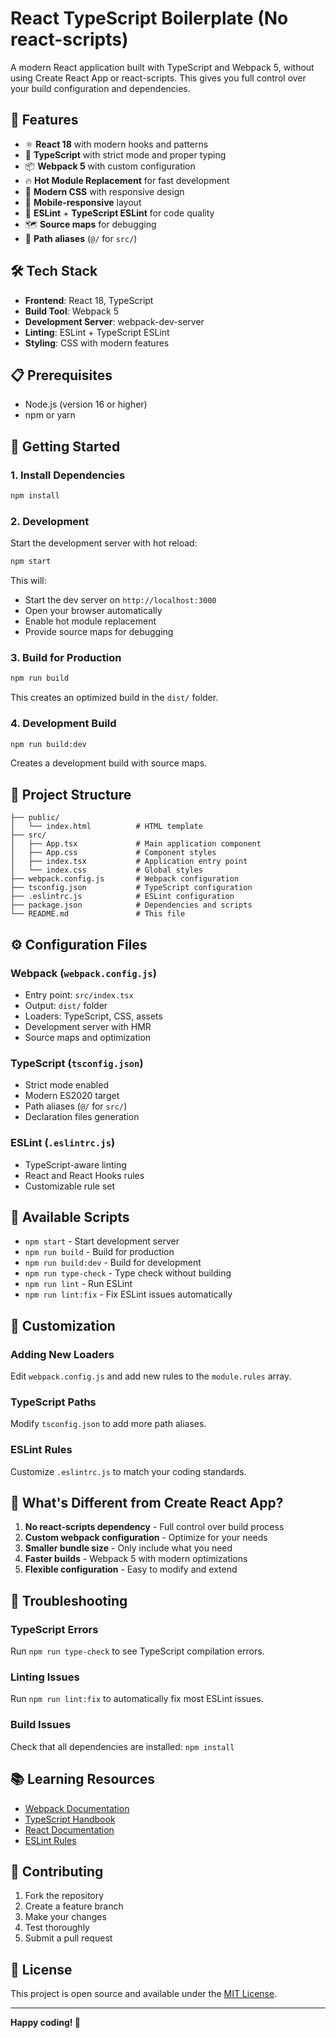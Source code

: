 # React TypeScript Boilerplate (No react-scripts)

A modern React application built with TypeScript and Webpack 5, without using Create React App or react-scripts. This gives you full control over your build configuration and dependencies.

## 🚀 Features

- ⚛️ **React 18** with modern hooks and patterns
- 🔷 **TypeScript** with strict mode and proper typing
- 📦 **Webpack 5** with custom configuration
- 🔥 **Hot Module Replacement** for fast development
- 🎨 **Modern CSS** with responsive design
- 📱 **Mobile-responsive** layout
- 🧪 **ESLint** + **TypeScript ESLint** for code quality
- 🗺️ **Source maps** for debugging
- 📁 **Path aliases** (`@/` for `src/`)

## 🛠️ Tech Stack

- **Frontend**: React 18, TypeScript
- **Build Tool**: Webpack 5
- **Development Server**: webpack-dev-server
- **Linting**: ESLint + TypeScript ESLint
- **Styling**: CSS with modern features

## 📋 Prerequisites

- Node.js (version 16 or higher)
- npm or yarn

## 🚀 Getting Started

### 1. Install Dependencies

```bash
npm install
```

### 2. Development

Start the development server with hot reload:

```bash
npm start
```

This will:
- Start the dev server on `http://localhost:3000`
- Open your browser automatically
- Enable hot module replacement
- Provide source maps for debugging

### 3. Build for Production

```bash
npm run build
```

This creates an optimized build in the `dist/` folder.

### 4. Development Build

```bash
npm run build:dev
```

Creates a development build with source maps.

## 📁 Project Structure

```
├── public/
│   └── index.html          # HTML template
├── src/
│   ├── App.tsx             # Main application component
│   ├── App.css             # Component styles
│   ├── index.tsx           # Application entry point
│   └── index.css           # Global styles
├── webpack.config.js       # Webpack configuration
├── tsconfig.json           # TypeScript configuration
├── .eslintrc.js            # ESLint configuration
├── package.json            # Dependencies and scripts
└── README.md               # This file
```

## ⚙️ Configuration Files

### Webpack (`webpack.config.js`)
- Entry point: `src/index.tsx`
- Output: `dist/` folder
- Loaders: TypeScript, CSS, assets
- Development server with HMR
- Source maps and optimization

### TypeScript (`tsconfig.json`)
- Strict mode enabled
- Modern ES2020 target
- Path aliases (`@/` for `src/`)
- Declaration files generation

### ESLint (`.eslintrc.js`)
- TypeScript-aware linting
- React and React Hooks rules
- Customizable rule set

## 🎯 Available Scripts

- `npm start` - Start development server
- `npm run build` - Build for production
- `npm run build:dev` - Build for development
- `npm run type-check` - Type check without building
- `npm run lint` - Run ESLint
- `npm run lint:fix` - Fix ESLint issues automatically

## 🔧 Customization

### Adding New Loaders
Edit `webpack.config.js` and add new rules to the `module.rules` array.

### TypeScript Paths
Modify `tsconfig.json` to add more path aliases.

### ESLint Rules
Customize `.eslintrc.js` to match your coding standards.

## 🌟 What's Different from Create React App?

1. **No react-scripts dependency** - Full control over build process
2. **Custom webpack configuration** - Optimize for your needs
3. **Smaller bundle size** - Only include what you need
4. **Faster builds** - Webpack 5 with modern optimizations
5. **Flexible configuration** - Easy to modify and extend

## 🐛 Troubleshooting

### TypeScript Errors
Run `npm run type-check` to see TypeScript compilation errors.

### Linting Issues
Run `npm run lint:fix` to automatically fix most ESLint issues.

### Build Issues
Check that all dependencies are installed: `npm install`

## 📚 Learning Resources

- [Webpack Documentation](https://webpack.js.org/)
- [TypeScript Handbook](https://www.typescriptlang.org/docs/)
- [React Documentation](https://react.dev/)
- [ESLint Rules](https://eslint.org/docs/rules/)

## 🤝 Contributing

1. Fork the repository
2. Create a feature branch
3. Make your changes
4. Test thoroughly
5. Submit a pull request

## 📄 License

This project is open source and available under the [MIT License](LICENSE).

---

**Happy coding! 🎉**
